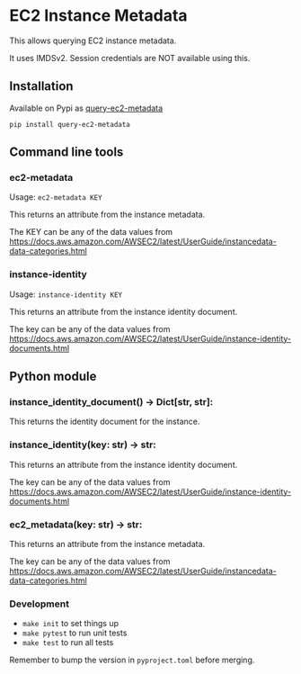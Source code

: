 # EC2 Instance Metadata

This allows querying EC2 instance metadata.

It uses IMDSv2. Session credentials are NOT available using this.

## Installation

Available on Pypi as [query-ec2-metadata](https://pypi.org/project/query-ec2-metadata/) 

  `pip install query-ec2-metadata`

## Command line tools

### ec2-metadata

Usage:
  `ec2-metadata KEY`

  This returns an attribute from the instance metadata.

  The KEY can be any of the data values from https://docs.aws.amazon.com/AWSEC2/latest/UserGuide/instancedata-data-categories.html

### instance-identity

Usage:
  `instance-identity KEY`

  This returns an attribute from the instance identity document.

  The key can be any of the data values from https://docs.aws.amazon.com/AWSEC2/latest/UserGuide/instance-identity-documents.html

## Python module

### instance_identity_document() -> Dict[str, str]:
    
This returns the identity document for the instance.

### instance_identity(key: str) -> str:
   
This returns an attribute from the instance identity document.

The key can be any of the data values from https://docs.aws.amazon.com/AWSEC2/latest/UserGuide/instance-identity-documents.html

### ec2_metadata(key: str) -> str:

This returns an attribute from the instance metadata.

The key can be any of the data values from https://docs.aws.amazon.com/AWSEC2/latest/UserGuide/instancedata-data-categories.html

### Development

* `make init` to set things up  
* `make pytest` to run unit tests  
* `make test` to run all tests  

Remember to bump the version in `pyproject.toml` before merging.